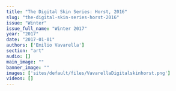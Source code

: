 ```yaml
---
title: "The Digital Skin Series: Horst, 2016"
slug: "the-digital-skin-series-horst-2016"
issue: "Winter"
issue_full_name: "Winter 2017"
year: "2017"
date: "2017-01-01"
authors: ['Emilio Vavarella']
section: "art"
audio: []
main_image: ""
banner_image: ""
images: ['sites/default/files/VavarellaDigitalskinhorst.png']
videos: []
---
```

